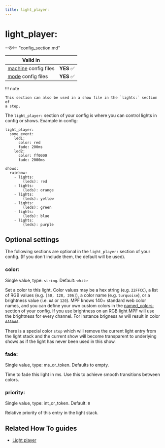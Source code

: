 ```yaml
---
title: light_player:
---
```


# light_player:


--8<-- "config_section.md"

| Valid in | |
|-----|:----:|
|[machine](instructions/machine_config.md) config files |**YES** :white_check_mark:|
|[mode](instructions/mode_config.md) config files|**YES** :white_check_mark:|

!!! note

    This section can also be used in a show file in the `lights:` section of
    a step.

The `light_player:` section of your config is where you can control
lights in config or shows. Example in config:

``` mpf-config
light_player:
  some_event:
    led1:
      color: red
      fade: 200ms
    led2:
      color: ff0000
      fade: 2000ms
```

``` mpf-config
shows:
  rainbow:
    - lights:
        (leds): red
    - lights:
        (leds): orange
    - lights:
        (leds): yellow
    - lights:
        (leds): green
    - lights:
        (leds): blue
    - lights:
        (leds): purple
```

## Optional settings

The following sections are optional in the `light_player:` section of
your config. (If you don't include them, the default will be used).

### color:

Single value, type: `string`. Default: `white`

Set a color to this light. Color values may be a hex string (e.g.
`22FFCC`), a list of RGB values (e.g. `[50, 128, 206]`), a color name
(e.g. `turquoise`), or a brightness value (i.e. `AA` or `120`). MPF
knows 140+ standard web color names, and you can define your own custom
colors in the [named_colors:](named_colors.md)
section of your config. If you use brightness on an RGB light MPF will
use the brightness for every channel. For instance brigness `AA` will
result in color `AAAAAA`.

There is a special color `stop` which will remove the current light
entry from the light stack and the current show will become transparent
to underlying shows as if the light has never been used in this show.

### fade:

Single value, type: ms_or_token. Defaults to empty.

Time to fade this light in ms. Use this to achieve smooth transitions
between colors.

### priority:

Single value, type: int_or_token. Default: `0`

Relative priority of this entry in the light stack.

## Related How To guides

* [Light player](../config_players/light_player.md)
